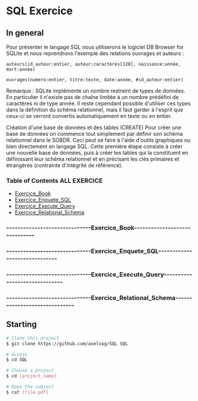 # SQL Exercice

## In general

Pour présenter le langage SQL nous utiliserons le logiciel DB Browser for SQLite et nous reprendrons l'exemple des relations ouvrages et auteurs : 

	auteurs(id_auteur:entier, auteur:caractères[128], naissance:année, mort:année)
 
	ouvrages(numero:entier, titre:texte, date:année, #id_auteur:entier)

Remarque : 
SQLite implémente un nombre restreint de types de données. En particulier il n'existe pas de chaîne limitée à un nombre prédéfini de caractères ni de type année. Il reste cependant possible d'utiliser ces types dans la définition du schéma relationnel, mais il faut garder à l'esprit que ceux-ci se verront convertis automatiquement en texte ou en entier.

Création d'une base de données et des tables (CREATE)
Pour créer une base de données on commence tout simplement par définir son schéma relationnel dans le SGBDR. Ceci peut se faire à l'aide d'outils graphiques ou bien directement en langage SQL.
Cette première étape consiste à créer une nouvelle base de données, puis à créer les tables qui la constituent en définissant leur schéma relationnel et en précisant les clés primaires et étrangères (contrainte d'intégrité de référence). 


### Table of Contents ALL EXERCICE

- [Exercice_Book](#------------------------------Exercice_Book------------------------------)
- [Exercice_Enquete_SQL](#------------------------------Exercice_Enquete_SQL------------------------------)
- [Exercice_Execute_Query](#------------------------------Exercice_Execute_Query------------------------------)
- [Exercice_Relational_Schema](#------------------------------Exercice_Relational_Schema------------------------------)

### ------------------------------Exercice_Book------------------------------

### ------------------------------Exercice_Enquete_SQL------------------------------

### ------------------------------Exercice_Execute_Query------------------------------

### ------------------------------Exercice_Relational_Schema------------------------------

## Starting ##

```bash
# Clone this project
$ git clone https://github.com/axelvag/SQL SQL

# Access
$ cd SQL

# Choose a project
$ cd [project_name]

# Open the subject
$ cat [file.pdf]


```
